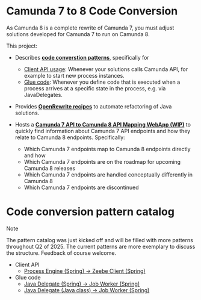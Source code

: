 # Camunda 7 to 8 Code Conversion

As Camunda 8 is a complete rewrite of Camunda 7, you must adjust solutions developed for Camunda 7 to run on Camunda 8.

This project:

-   Describes **[code converstion patterns](patterns/)**, specifically for

    -   [Client API usage](patterns/client.md): Whenever your solutions calls Camunda API, for example to start new process instances.
    -   [Glue code](patterns/glue-code.md): Whenever you define code that is executed when a process arrives at a specific state in the process, e.g. via JavaDelegates.

-   Provides **[OpenRewrite recipes](recipes/)** to automate refactoring of Java solutions.

-   Hosts a **[Camunda 7 API to Camunda 8 API Mapping WebApp (WIP)](https://camunda-community-hub.github.io/camunda-7-to-8-code-conversion/)** to quickly find information about Camunda 7 API endpoints and how they relate to Camunda 8 endpoints. Specifically:
    -   Which Camunda 7 endpoints map to Camunda 8 endpoints directly and how
    -   Which Camunda 7 endpoints are on the roadmap for upcoming Camunda 8 releases
    -   Which Camunda 7 endpoints are handled conceptually differently in Camunda 8
    -   Which Camunda 7 endpoints are discontinued

# Code conversion pattern catalog

> [!NOTE]  
> The pattern catalog was just kicked off and will be filled with more patterns throughout Q2 of 2025. The current patterns are more exemplary to discuss the structure. Feedback of course welcome.

-   Client API
    -   [Process Engine (Spring) &#8594; Zeebe Client (Spring)](patterns/client.md#process-engine-spring--zeebe-client-spring)
-   Glue code
    -   [Java Delegate (Spring) &#8594; Job Worker (Spring)](patterns/glue-code.md#java-delegate-spring--job-worker-spring)
    -   [Java Delegate (Java class) &#8594; Job Worker (Spring)](patterns/glue-code.md#java-delegate-java-class--job-worker-spring)
